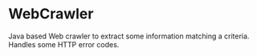# WebCrawler
Java based Web crawler to extract some information matching a criteria. Handles some HTTP error codes.
